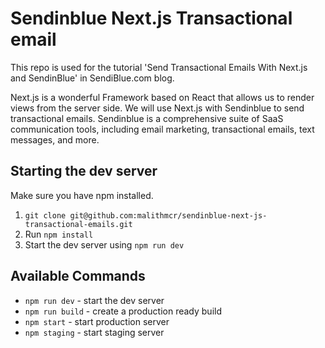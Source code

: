 # Sendinblue Next.js Transactional email

This repo is used for the tutorial 'Send Transactional Emails With Next.js and SendinBlue' in SendiBlue.com blog.


Next.js is a wonderful Framework based on React that allows us to render views from the server side. We will use Next.js with
Sendinblue to send transactional emails. Sendinblue is a comprehensive suite of SaaS communication tools, including email marketing, transactional emails, text messages, and more.

## Starting the dev server

Make sure you have npm installed.

1. `git clone git@github.com:malithmcr/sendinblue-next-js-transactional-emails.git`
2. Run `npm install`
3. Start the dev server using `npm run dev`

## Available Commands

- `npm run dev` - start the dev server
- `npm run build` - create a production ready build
- `npm start` - start production server
- `npm staging` - start staging server

